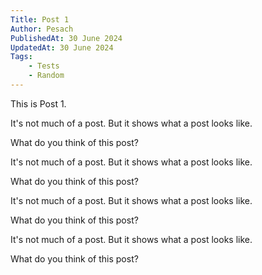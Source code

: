 ```yaml
---
Title: Post 1
Author: Pesach
PublishedAt: 30 June 2024
UpdatedAt: 30 June 2024
Tags:
    - Tests
    - Random
---
```


This is Post 1.

It's not much of a post. But it shows what a post looks like.

What do you think of this post?

It's not much of a post. But it shows what a post looks like.

What do you think of this post?

It's not much of a post. But it shows what a post looks like.

What do you think of this post?

It's not much of a post. But it shows what a post looks like.

What do you think of this post?
